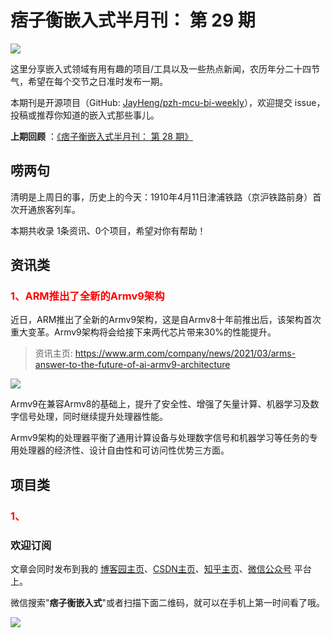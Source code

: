 # 痞子衡嵌入式半月刊： 第 29 期

![](http://henjay724.com/image/cnblogs/pzh_mcu_bi_weekly.PNG)

这里分享嵌入式领域有用有趣的项目/工具以及一些热点新闻，农历年分二十四节气，希望在每个交节之日准时发布一期。

本期刊是开源项目（GitHub: [JayHeng/pzh-mcu-bi-weekly](https://github.com/JayHeng/pzh-mcu-bi-weekly)），欢迎提交 issue，投稿或推荐你知道的嵌入式那些事儿。

**上期回顾** ：[《痞子衡嵌入式半月刊： 第 28 期》](https://www.cnblogs.com/henjay724/p/14590445.html)

## 唠两句

清明是上周日的事，历史上的今天：1910年4月11日津浦铁路（京沪铁路前身）首次开通旅客列车。

本期共收录 1条资讯、0个项目，希望对你有帮助！

## 资讯类

### <font color="red">1、ARM推出了全新的Armv9架构</font>

近日，ARM推出了全新的Armv9架构，这是自Armv8十年前推出后，该架构首次重大变革。Armv9架构将会给接下来两代芯片带来30%的性能提升。

> 资讯主页: https://www.arm.com/company/news/2021/03/arms-answer-to-the-future-of-ai-armv9-architecture

![](http://henjay724.com/image/biweekly20210411/Armv9.PNG)

Armv9在兼容Armv8的基础上，提升了安全性、增强了矢量计算、机器学习及数字信号处理，同时继续提升处理器性能。

Armv9架构的处理器平衡了通用计算设备与处理数字信号和机器学习等任务的专用处理器的经济性、设计自由性和可访问性优势三方面。

## 项目类

### <font color="red">1、</font>


### 欢迎订阅

文章会同时发布到我的 [博客园主页](https://www.cnblogs.com/henjay724/)、[CSDN主页](https://blog.csdn.net/henjay724)、[知乎主页](https://www.zhihu.com/people/henjay724)、[微信公众号](http://weixin.sogou.com/weixin?type=1&query=痞子衡嵌入式) 平台上。

微信搜索"__痞子衡嵌入式__"或者扫描下面二维码，就可以在手机上第一时间看了哦。

![](http://henjay724.com/image/github/pzhMcu_qrcode_258x258.jpg)

